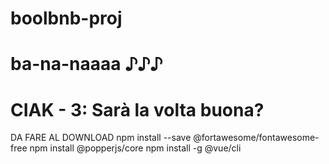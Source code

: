 # boolbnb-proj

# ba-na-naaaa ♪♪♪

# CIAK - 3: Sarà la volta buona?


DA FARE AL DOWNLOAD
npm install --save @fortawesome/fontawesome-free
npm install  @popperjs/core
npm install -g @vue/cli